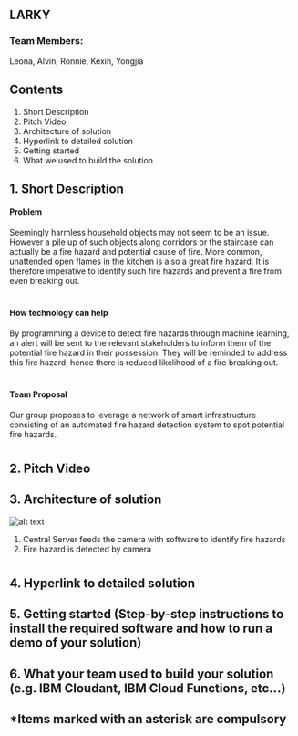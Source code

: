 ## LARKY
### Team Members: 
Leona, Alvin, Ronnie, Kexin, Yongjia
## **Contents**
1. Short Description
2. Pitch Video
3. Architecture of solution
4. Hyperlink to detailed solution
5. Getting started
6. What we used to build the solution

## 1. **Short Description**

#### **Problem**

Seemingly harmless household objects may not seem to be an issue. However a pile up of such objects along corridors or the staircase can actually be a fire hazard and potential cause of fire. More common, unattended open flames in the kitchen is also a great fire hazard. It is therefore imperative to identify such fire hazards and prevent a fire from even breaking out.
#
#### How technology can help

By programming a device to detect fire hazards through machine learning, an alert will be sent to the relevant stakeholders to inform them of the potential fire hazard in their possession. They will be reminded to address this fire hazard, hence there is reduced likelihood of a fire breaking out. 
#
#### Team Proposal

Our group proposes to leverage a network of smart infrastructure consisting of an automated fire hazard detection system to spot potential fire hazards.
#

## 2. **Pitch Video**

## 3. **Architecture of solution** 

![alt text][logo]

[logo]: https://github.com/alvinhuhhh/LARKY_SCDFXIBM/blob/master/architecture.jpg

1. Central Server feeds the camera with software to identify fire hazards
2. Fire hazard is detected by camera

#
## 4. **Hyperlink to detailed solution**

## 5. **Getting started** (Step-by-step instructions to install the required software and how to run a demo of your solution)

## 6. **What your team used to build your solution** (e.g. IBM Cloudant, IBM Cloud Functions, etc...)

## *Items marked with an asterisk are compulsory
